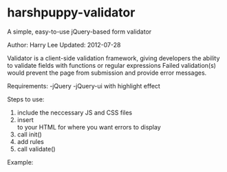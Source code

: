 harshpuppy-validator
====================

A simple, easy-to-use jQuery-based form validator


Author: Harry Lee
Updated: 2012-07-28

Validator is a client-side validation framework, giving developers the ability to validate 
fields with functions or regular expressions
Failed validation(s) would prevent the page from submission and provide error messages.

Requirements:
-jQuery
-jQuery-ui with highlight effect

Steps to use:
1) include the neccessary JS and CSS files
2) insert <div id="notifications"></div> to your HTML for where you want errors to display
3) call init()
4) add rules
5) call validate()

Example:
<script src="js/jquery-1.7.2.min.js"></script>
<script src="js/jquery-ui-1.8.20.custom.min.js"></script>
<script src="js/validator.js"></script>
<link rel="stylesheet" type="text/css" href="css/validator.css"/>
<script language="JavaScript">
	$(document).ready( function() {
	Validator.init();
	Validator.text('name', 'Name', 'required');
	Validator.text('name', 'Name', 'negative');
	Validator.text('email', 'Email', 'email');
	Validator.radio('age', 'Under-age', 'required');
	Validator.select('category', 'Categories', 'required');
	Validator.checkbox('interests', 'Interests', 'required');
	});
</script>